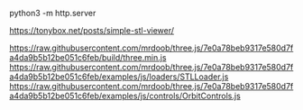 
python3 -m http.server

https://tonybox.net/posts/simple-stl-viewer/

https://raw.githubusercontent.com/mrdoob/three.js/7e0a78beb9317e580d7fa4da9b5b12be051c6feb/build/three.min.js
https://raw.githubusercontent.com/mrdoob/three.js/7e0a78beb9317e580d7fa4da9b5b12be051c6feb/examples/js/loaders/STLLoader.js
https://raw.githubusercontent.com/mrdoob/three.js/7e0a78beb9317e580d7fa4da9b5b12be051c6feb/examples/js/controls/OrbitControls.js